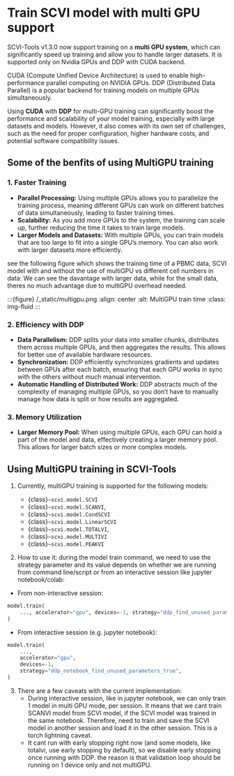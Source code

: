 # Train SCVI model with multi GPU support


SCVI-Tools v1.3.0 now support training on a **multi GPU system**, which can significantly speed up training and allow you to handle larger datasets. It is supported only on Nvidia GPUs and DDP with CUDA backend.

CUDA (Compute Unified Device Architecture) is used to enable high-performance parallel computing on NVIDIA GPUs. DDP (Distributed Data Parallel) is a popular backend for training models on multiple GPUs simultaneously.

Using **CUDA** with **DDP** for multi-GPU training can significantly boost the performance and scalability of your model training, especially with large datasets and models. However, it also comes with its own set of challenges, such as the need for proper configuration, higher hardware costs, and potential software compatibility issues.

## Some of the benfits of using MultiGPU training

### 1. **Faster Training**
   - **Parallel Processing:** Using multiple GPUs allows you to parallelize the training process, meaning different GPUs can work on different batches of data simultaneously, leading to faster training times.
   - **Scalability:** As you add more GPUs to the system, the training can scale up, further reducing the time it takes to train large models.
   - **Larger Models and Datasets:** With multiple GPUs, you can train models that are too large to fit into a single GPU’s memory. You can also work with larger datasets more efficiently.

see the following figure which shows the training time of a PBMC data, SCVI model with and without the use of multiGPU vs different cell numbers in data:
We can see the davantage with larger data, while for the small data, theres no much advantage due to multiGPU overhead needed.

:::{figure} /\_static/multigpu.png
:align: center
:alt: MultiGPU train time
:class: img-fluid
:::

### 2. **Efficiency with DDP**
   - **Data Parallelism:** DDP splits your data into smaller chunks, distributes them across multiple GPUs, and then aggregates the results. This allows for better use of available hardware resources.
   - **Synchronization:** DDP efficiently synchronizes gradients and updates between GPUs after each batch, ensuring that each GPU works in sync with the others without much manual intervention.
   - **Automatic Handling of Distributed Work:** DDP abstracts much of the complexity of managing multiple GPUs, so you don’t have to manually manage how data is split or how results are aggregated.

### 3. **Memory Utilization**
   - **Larger Memory Pool:** When using multiple GPUs, each GPU can hold a part of the model and data, effectively creating a larger memory pool. This allows for larger batch sizes or more complex models.

## Using MultiGPU training in SCVI-Tools

1. Currently, multiGPU training is supported for the following models:
   - {class}`~scvi.model.SCVI`
   - {class}`~scvi.model.SCANVI`,
   - {class}`~scvi.model.CondSCVI`
   - {class}`~scvi.model.LinearSCVI`
   - {class}`~scvi.model.TOTALVI`,
   - {class}`~scvi.model.MULTIVI`
   - {class}`~scvi.model.PEAKVI`



2. How to use it: during the model train command, we need to use the strategy parameter and its value depends on whether we are running from command line/script or from an interactive session like jupyter notebook/colab:
- From non-interactive session:
```python
model.train(
    ..., accelerator="gpu", devices=-1, strategy="ddp_find_unused_parameters_true"
)
```
- From interactive session (e.g. jupyter notebook):
```python
model.train(
    ...,
    accelerator="gpu",
    devices=-1,
    strategy="ddp_notebook_find_unused_parameters_true",
)
```

3. There are a few caveats with the current implementation:
   - During interactive session, like in jupyter notebook, we can only train 1 model in multi GPU mode, per session.
   It means that we cant train SCANVI model from SCVI model, if the SCVI model was trained in the same notebook. Therefore, need to train and save the SCVI model in another session and load it in the other session. This is a torch lightning caveat.
   - It cant run with early stopping right now (and some models, like totalvi, use early stopping by default), so we disable early stopping once running with DDP. the reason is that validation loop should be running on 1 device only and not multiGPU.
